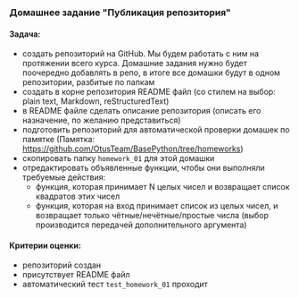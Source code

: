 ### Домашнее задание "Публикация репозитория"
#### Задача:
- создать репозиторий на GitHub. Мы будем работать с ним на протяжении всего курса. Домашние задания нужно будет поочередно добавлять в репо, в итоге все домашки будут в одном репозитории, разбитые по папкам
- создать в корне репозитория README файл (со стилем на выбор: plain text, Markdown, reStructuredText)
- в README файле сделать описание репозитория (описать его назначение, по желанию представиться)
- подготовить репозиторий для автоматической проверки домашек по памятке (Памятка: https://github.com/OtusTeam/BasePython/tree/homeworks)
- скопировать папку `homework_01` для этой домашки
- отредактировать объявленные функции, чтобы они выполняли требуемые действия:
    - функция, которая принимает N целых чисел и возвращает список квадратов этих чисел
    - функция, которая на вход принимает список из целых чисел, и возвращает только чётные/нечётные/простые числа (выбор производится передачей дополнительного аргумента)
#### Критерии оценки:
- репозиторий создан
- присутствует README файл
- автоматический тест `test_homework_01` проходит
